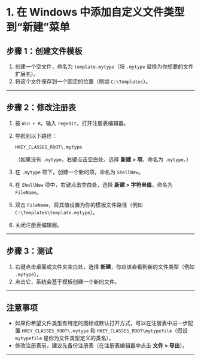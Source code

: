 
# **1. 在 Windows 中添加自定义文件类型到“新建”菜单**

## **步骤 1：创建文件模板**

1. 创建一个空文件，命名为 `template.mytype`（将 `.mytype` 替换为你想要的文件扩展名）。
2. 将这个文件保存到一个固定的位置（例如 `C:\Templates`）。

---

## **步骤 2：修改注册表**

1. 按 `Win + R`，输入 `regedit`，打开注册表编辑器。
2. 导航到以下路径：

   ```bash
   HKEY_CLASSES_ROOT\.mytype
   ```

   （如果没有 `.mytype`，右键点击空白处，选择 **新建 > 项**，命名为 `.mytype`。）
3. 在 `.mytype` 项下，创建一个新的项，命名为 `ShellNew`。
4. 在 `ShellNew` 项中，右键点击空白处，选择 **新建 > 字符串值**，命名为 `FileName`。
5. 双击 `FileName`，将其值设置为你的模板文件路径（例如 `C:\Templates\template.mytype`）。
6. 关闭注册表编辑器。

---

## **步骤 3：测试**

1. 右键点击桌面或文件夹空白处，选择 **新建**，你应该会看到新的文件类型（例如 `.mytype`）。
2. 点击它，系统会基于模板创建一个新的文件。

---

## **注意事项**

- 如果你希望文件类型有特定的图标或默认打开方式，可以在注册表中进一步配置 `HKEY_CLASSES_ROOT\.mytype` 和 `HKEY_CLASSES_ROOT\mytypefile`（假设 `mytypefile` 是你为文件类型定义的类名）。
- 修改注册表前，建议先备份注册表（在注册表编辑器中点击 **文件 > 导出**）。

---
